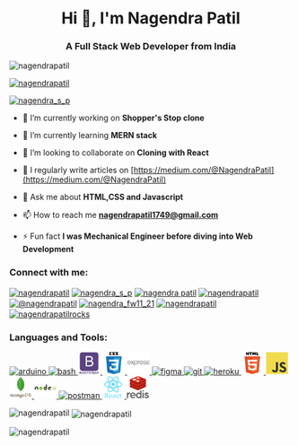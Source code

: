 <h1 align="center">Hi 👋, I'm Nagendra Patil</h1>
<h3 align="center">A Full Stack Web Developer from India</h3>

<p align="left"> <img src="https://komarev.com/ghpvc/?username=nagendrapatil&label=Profile%20views&color=6cb6e5&style=flat-square" alt="nagendrapatil" /> </p>

<p align="left"> <a href="https://github.com/ryo-ma/github-profile-trophy"><img src="https://github-profile-trophy.vercel.app/?username=NagendraPatil&theme=onedark" alt="nagendrapatil" /></a> </p>

<p align="left"> <a href="https://twitter.com/nagendra_s_p" target="blank"><img src="https://img.shields.io/twitter/follow/nagendra_s_p?logo=twitter&style=for-the-badge" alt="nagendra_s_p" /></a> </p>

- 🔭 I’m currently working on **Shopper's Stop clone**

- 🌱 I’m currently learning **MERN stack**

- 👯 I’m looking to collaborate on **Cloning with React**

- 📝 I regularly write articles on [https://medium.com/@NagendraPatil](https://medium.com/@NagendraPatil)

- 💬 Ask me about **HTML,CSS and Javascript**

- 📫 How to reach me **nagendrapatil1749@gmail.com**

- ⚡ Fun fact **I was Mechanical Engineer before diving into Web Development**

<h3 align="left">Connect with me:</h3>
<p align="left">
<a href="https://codepen.io/nagendrapatil" target="blank"><img align="center" src="https://raw.githubusercontent.com/rahuldkjain/github-profile-readme-generator/master/src/images/icons/Social/codepen.svg" alt="nagendrapatil" height="30" width="40" /></a>
<a href="https://twitter.com/nagendra_s_p" target="blank"><img align="center" src="https://raw.githubusercontent.com/rahuldkjain/github-profile-readme-generator/master/src/images/icons/Social/twitter.svg" alt="nagendra_s_p" height="30" width="40" /></a>
<a href="https://linkedin.com/in/nagendra patil" target="blank"><img align="center" src="https://raw.githubusercontent.com/rahuldkjain/github-profile-readme-generator/master/src/images/icons/Social/linked-in-alt.svg" alt="nagendra patil" height="30" width="40" /></a>
<a href="https://codesandbox.com/nagendrapatil" target="blank"><img align="center" src="https://raw.githubusercontent.com/rahuldkjain/github-profile-readme-generator/master/src/images/icons/Social/codesandbox.svg" alt="nagendrapatil" height="30" width="40" /></a>
<a href="https://medium.com/@nagendrapatil" target="blank"><img align="center" src="https://raw.githubusercontent.com/rahuldkjain/github-profile-readme-generator/master/src/images/icons/Social/medium.svg" alt="@nagendrapatil" height="30" width="40" /></a>
<a href="https://www.hackerrank.com/nagendra_fw11_21" target="blank"><img align="center" src="https://raw.githubusercontent.com/rahuldkjain/github-profile-readme-generator/master/src/images/icons/Social/hackerrank.svg" alt="nagendra_fw11_21" height="30" width="40" /></a>
<a href="https://www.leetcode.com/nagendrapatil" target="blank"><img align="center" src="https://raw.githubusercontent.com/rahuldkjain/github-profile-readme-generator/master/src/images/icons/Social/leet-code.svg" alt="nagendrapatil" height="30" width="40" /></a>
<a href="https://auth.geeksforgeeks.org/user/nagendrapatilrocks" target="blank"><img align="center" src="https://raw.githubusercontent.com/rahuldkjain/github-profile-readme-generator/master/src/images/icons/Social/geeks-for-geeks.svg" alt="nagendrapatilrocks" height="30" width="40" /></a>
</p>

<h3 align="left">Languages and Tools:</h3>
<p align="left"> <a href="https://www.arduino.cc/" target="_blank" rel="noreferrer"> <img src="https://cdn.worldvectorlogo.com/logos/arduino-1.svg" alt="arduino" width="40" height="40"/> </a> <a href="https://www.gnu.org/software/bash/" target="_blank" rel="noreferrer"> <img src="https://www.vectorlogo.zone/logos/gnu_bash/gnu_bash-icon.svg" alt="bash" width="40" height="40"/> </a> <a href="https://getbootstrap.com" target="_blank" rel="noreferrer"> <img src="https://raw.githubusercontent.com/devicons/devicon/master/icons/bootstrap/bootstrap-plain-wordmark.svg" alt="bootstrap" width="40" height="40"/> </a> <a href="https://www.w3schools.com/css/" target="_blank" rel="noreferrer"> <img src="https://raw.githubusercontent.com/devicons/devicon/master/icons/css3/css3-original-wordmark.svg" alt="css3" width="40" height="40"/> </a> <a href="https://expressjs.com" target="_blank" rel="noreferrer"> <img src="https://raw.githubusercontent.com/devicons/devicon/master/icons/express/express-original-wordmark.svg" alt="express" width="40" height="40"/> </a> <a href="https://www.figma.com/" target="_blank" rel="noreferrer"> <img src="https://www.vectorlogo.zone/logos/figma/figma-icon.svg" alt="figma" width="40" height="40"/> </a> <a href="https://git-scm.com/" target="_blank" rel="noreferrer"> <img src="https://www.vectorlogo.zone/logos/git-scm/git-scm-icon.svg" alt="git" width="40" height="40"/> </a> <a href="https://heroku.com" target="_blank" rel="noreferrer"> <img src="https://www.vectorlogo.zone/logos/heroku/heroku-icon.svg" alt="heroku" width="40" height="40"/> </a> <a href="https://www.w3.org/html/" target="_blank" rel="noreferrer"> <img src="https://raw.githubusercontent.com/devicons/devicon/master/icons/html5/html5-original-wordmark.svg" alt="html5" width="40" height="40"/> </a> <a href="https://developer.mozilla.org/en-US/docs/Web/JavaScript" target="_blank" rel="noreferrer"> <img src="https://raw.githubusercontent.com/devicons/devicon/master/icons/javascript/javascript-original.svg" alt="javascript" width="40" height="40"/> </a> <a href="https://www.mongodb.com/" target="_blank" rel="noreferrer"> <img src="https://raw.githubusercontent.com/devicons/devicon/master/icons/mongodb/mongodb-original-wordmark.svg" alt="mongodb" width="40" height="40"/> </a> <a href="https://nodejs.org" target="_blank" rel="noreferrer"> <img src="https://raw.githubusercontent.com/devicons/devicon/master/icons/nodejs/nodejs-original-wordmark.svg" alt="nodejs" width="40" height="40"/> </a> <a href="https://postman.com" target="_blank" rel="noreferrer"> <img src="https://www.vectorlogo.zone/logos/getpostman/getpostman-icon.svg" alt="postman" width="40" height="40"/> </a> <a href="https://reactjs.org/" target="_blank" rel="noreferrer"> <img src="https://raw.githubusercontent.com/devicons/devicon/master/icons/react/react-original-wordmark.svg" alt="react" width="40" height="40"/> </a> <a href="https://redis.io" target="_blank" rel="noreferrer"> <img src="https://raw.githubusercontent.com/devicons/devicon/master/icons/redis/redis-original-wordmark.svg" alt="redis" width="40" height="40"/> </a> </p>

<p><img align="left" src="https://github-readme-stats.vercel.app/api/top-langs?username=nagendrapatil&show_icons=true&locale=en&layout=compact" alt="nagendrapatil" /></p>

<p>&nbsp;<img align="center" src="https://github-readme-stats.vercel.app/api?username=nagendrapatil&show_icons=true&theme=tokyonight&locale=en" alt="nagendrapatil" /></p>

<p><img align="center" src="https://github-readme-streak-stats.herokuapp.com/?user=nagendrapatil&" alt="nagendrapatil" /></p>

